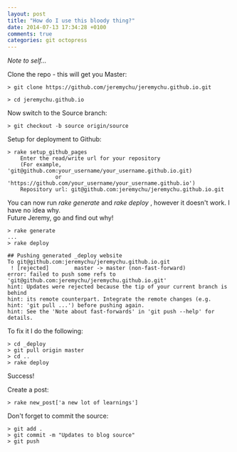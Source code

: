 ```yaml
---
layout: post
title: "How do I use this bloody thing?"
date: 2014-07-13 17:34:28 +0100
comments: true
categories: git octopress
---
```


_Note to self..._

Clone the repo - this will get you Master:

```
> git clone https://github.com/jeremychu/jeremychu.github.io.git
```

```
> cd jeremychu.github.io
```

Now switch to the Source branch:

```
> git checkout -b source origin/source
```

Setup for deployment to Github:

```
> rake setup_github_pages
	Enter the read/write url for your repository
	(For example, 'git@github.com:your_username/your_username.github.io.git)
	           or 'https://github.com/your_username/your_username.github.io')
	Repository url: git@github.com:jeremychu/jeremychu.github.io.git
```

You can now run _rake generate_ and _rake deploy_ , however it doesn't work.  I have no idea why.  
Future Jeremy, go and find out why!

```
> rake generate
...
> rake deploy

## Pushing generated _deploy website
To git@github.com:jeremychu/jeremychu.github.io.git
 ! [rejected]        master -> master (non-fast-forward)
error: failed to push some refs to 'git@github.com:jeremychu/jeremychu.github.io.git'
hint: Updates were rejected because the tip of your current branch is behind
hint: its remote counterpart. Integrate the remote changes (e.g.
hint: 'git pull ...') before pushing again.
hint: See the 'Note about fast-forwards' in 'git push --help' for details.
```

To fix it I do the following:
```
> cd _deploy
> git pull origin master
> cd ..
> rake deploy
```
Success!


Create a post:

```
> rake new_post['a new lot of learnings']
```

Don't forget to commit the source:

```
> git add .
> git commit -m "Updates to blog source"
> git push
```

